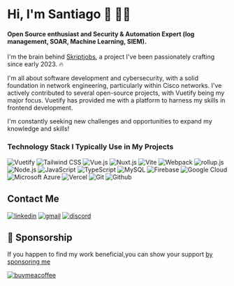 # Hi, I'm Santiago 👋 👨‍💻

#### Open Source enthusiast and Security & Automation Expert (log management, SOAR, Machine Learning, SIEM).
I'm the brain behind [Skriptjobs](https://skriptjobs.com), a project I've been passionately crafting since early 2023. 🔥

I'm all about software development and cybersecurity, with a solid foundation in network engineering, particularly within Cisco networks. 
I've actively contributed to several open-source projects, with Vuetify being my major focus. Vuetify has provided me with a platform to harness my skills in frontend development.

I'm constantly seeking new challenges and opportunities to expand my knowledge and skills!


### Technology Stack I Typically Use in My Projects

![Vuetify](https://img.shields.io/static/v1?style=flat&message=Vuetify&color=21262d&logo=Vuetify&logoColor=8DD6F9&label=)
![Tailwind CSS](https://img.shields.io/static/v1?style=flat&message=Tailwind+CSS&color=21262d&logo=Tailwind+CSS&logoColor=06B6D4&label=)
![Vue.js](https://img.shields.io/static/v1?style=flat&message=Vue.js&color=21262d&logo=Vue.js&logoColor=4FC08D&label=)
![Nuxt.js](https://img.shields.io/static/v1?style=flat&message=Nuxt.js&color=21262d&logo=Nuxt.js&logoColor=4FC08D&label=)
![Vite](https://img.shields.io/static/v1?style=flat&message=Vite&color=21262d&logo=Vite&logoColor=21262d&label=)
![Webpack](https://img.shields.io/static/v1?style=flat&message=Webpack&color=21262d&logo=Webpack&logoColor=8DD6F9&label=)
![rollup.js](https://img.shields.io/static/v1?style=flat&message=rollup.js&color=21262d&logo=rollup.js&logoColor=fe3333&label=)
![Node.js](https://img.shields.io/static/v1?style=flat&message=Node.js&color=21262d&logo=Node.js&logoColor=6ea35c&label=)
![JavaScript](https://img.shields.io/static/v1?style=flat&message=JavaScript&color=21262d&logo=JavaScript&logoColor=F7DF1E&label=)
![TypeScript](https://img.shields.io/static/v1?style=flat&message=TypeScript&color=21262d&logo=TypeScript&logoColor=F7DF1E&label=)
![MySQL](https://img.shields.io/static/v1?style=flat&message=MySQL&color=21262d&logo=MySQL&logoColor=FFFFFF&label=)
![Firebase](https://img.shields.io/static/v1?style=flat&message=Firebase&color=21262d&logo=Firebase&logoColor=FFCA28&label=)
![Google Cloud](https://img.shields.io/static/v1?style=flat&message=Google+Cloud&color=21262d&logo=Google+Cloud&logoColor=FFFFFF&label=)
![Microsoft Azure](https://img.shields.io/static/v1?style=flat&message=Microsoft+Azure&color=21262d&logo=Microsoft+Azure&logoColor=FFFFFF&label=)
![Vercel](https://img.shields.io/static/v1?style=flat&message=Vercel&color=21262d&logo=Vercel&logoColor=FFFFFF&label=)
![Git](https://img.shields.io/static/v1?style=flat&message=Git&color=21262d&logo=Git&logoColor=F1502F&label=)
![Github](https://img.shields.io/static/v1?style=flat&message=Github&color=21262d&logo=Github&logoColor=F1502F&label=)

## Contact Me

[![linkedin](https://img.shields.io/badge/linkedin-21262d?style=flat&logo=linkedin&logoColor=#21262d)](https://www.linkedin.com/in/santiagoaloi/)
[![gmail](https://img.shields.io/badge/gmail-21262d?style=flat&logo=gmail&logoColor=white)](mailto:santiagoaloi@gmail.com)
[![discord](https://img.shields.io/badge/discord-21262d?style=flat&logo=discord&logoColor=white)](mailto:santiagoaloi@gmail.com)

## 🥇 Sponsorship

If you happen to find my work beneficial,you can show your support
[ by sponsoring me](https://github.com/sponsors/santiagoaloi)

[![buymeacoffee](https://img.shields.io/badge/buymeacoffee-21262d?style=flat&logo=buymeacoffee&logoColor=white)](https://www.buymeacoffee.com/santiagoald) 



